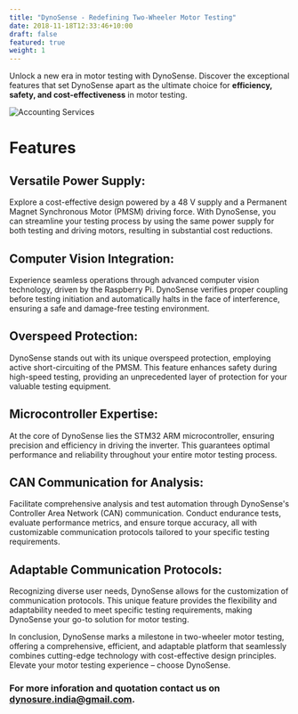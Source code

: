 ```yaml
---
title: "DynoSense - Redefining Two-Wheeler Motor Testing"
date: 2018-11-18T12:33:46+10:00
draft: false
featured: true
weight: 1
---
```



Unlock a new era in motor testing with DynoSense. Discover the exceptional features that set DynoSense apart as the ultimate choice for **efficiency, safety, and cost-effectiveness** in motor testing.
<!-- Testing make it easy  -->
<!-- Financial accounting (or financial accountancy) is the field of accounting concerned with the **summary, analysis and reporting** of financial transactions related to a business. -->
<!--more-->

![Accounting Services](/images/dynoSense/dynamometer_system_digitala_1200x605.jpg)

# Features

## Versatile Power Supply:
Explore a cost-effective design powered by a 48 V supply and a Permanent Magnet Synchronous Motor (PMSM) driving force. With DynoSense, you can streamline your testing process by using the same power supply for both testing and driving motors, resulting in substantial cost reductions.

## Computer Vision Integration:
Experience seamless operations through advanced computer vision technology, driven by the Raspberry Pi. DynoSense verifies proper coupling before testing initiation and automatically halts in the face of interference, ensuring a safe and damage-free testing environment.

## Overspeed Protection:
DynoSense stands out with its unique overspeed protection, employing active short-circuiting of the PMSM. This feature enhances safety during high-speed testing, providing an unprecedented layer of protection for your valuable testing equipment.

## Microcontroller Expertise:
At the core of DynoSense lies the STM32 ARM microcontroller, ensuring precision and efficiency in driving the inverter. This guarantees optimal performance and reliability throughout your entire motor testing process.

## CAN Communication for Analysis:
Facilitate comprehensive analysis and test automation through DynoSense's Controller Area Network (CAN) communication. Conduct endurance tests, evaluate performance metrics, and ensure torque accuracy, all with customizable communication protocols tailored to your specific testing requirements.

## Adaptable Communication Protocols:
Recognizing diverse user needs, DynoSense allows for the customization of communication protocols. This unique feature provides the flexibility and adaptability needed to meet specific testing requirements, making DynoSense your go-to solution for motor testing.

In conclusion, DynoSense marks a milestone in two-wheeler motor testing, offering a comprehensive, efficient, and adaptable platform that seamlessly combines cutting-edge technology with cost-effective design principles. Elevate your motor testing experience – choose DynoSense.

### For more inforation and quotation contact us on dynosure.india@gmail.com.



<!-- Financial accounting and financial reporting are often used as synonyms.

1. According to International Financial Reporting Standards: the objective of financial reporting is:
2. To provide financial information that is useful to existing and potential investors, lenders and other creditors in making decisions about providing resources to the reporting entity.
3. According to the European Accounting Association:

## Relevance

Relevance is the capacity of the financial information to influence the decision of its users. The ingredients of relevance are the predictive value and confirmatory value. Materiality is a sub-quality of relevance. 

> The ingredients of relevance are the predictive value and confirmatory value. 

Information is considered material if its omission or misstatement could influence the economic decisions of users taken on the basis of the financial statements.

## Faithful Representation

Faithful representation means that the actual effects of the transactions shall be properly accounted for and reported in the financial statements. The words and numbers must match what really happened in the transaction. The ingredients of faithful representation are completeness, neutrality and free from error.

## Enhancing Qualitative Characteristics

### Verifiability
Verifiability implies consensus between the different knowledgeable and independent users of financial information. Such information must be supported by sufficient evidence to follow the principle of objectivity.

### Comparability
Comparability is the uniform application of accounting methods across entities in the same industry. The principle of consistency is under comparability. Consistency is the uniform application of accounting across points in time within an entity.

### Understandability
Understandability means that accounting reports should be expressed as clearly as possible and should be understood by those to whom the information is relevant.
Timeliness: Timeliness implies that financial information must be presented to the users before a decision is to be made.

---

## Statement of cash flows
The statement of cash flows considers the inputs and outputs in concrete cash within a stated period. The general template of a cash flow statement is as follows: Cash Inflow - Cash Outflow + Opening Balance = Closing Balance

Cash Inflow | Outflow | Opening Balance
--- | --- | ---
*Monday* | `Tuesday` | **Wednesday**
1 | 2 | 3


**Example 1:** in the beginning of September, Ellen started out with $5 in her bank account. During that same month, Ellen borrowed $20 from Tom. At the end of the month, Ellen bought a pair of shoes for $7. Ellen's cash flow statement for the month of September looks like this:

* Cash inflow: $20
* Cash outflow:$7
* Opening balance: $5
* Closing balance: $20 – $7 + $5 = $18

**Example 2:** in the beginning of June, WikiTables, a company that buys and resells tables, sold 2 tables. They'd originally bought the tables for $25 each, and sold them at a price of $50 per table. The first table was paid out in cash however the second one was bought in credit terms. WikiTables' cash flow statement for the month of June looks like this:

> **Important:** the cash flow statement only considers the exchange of actual cash, and ignores what the person in question owes or is owed.

## Statement of financial position (balance sheet)
The balance sheet is the financial statement showing a firm's assets, liabilities and equity (capital) at a set point in time, usually the end of the fiscal year reported on the accompanying income statement. 

- **fixed assets**
    - property
    - building
    - equipment (such as factory machinery)
- **intangible assets**
    - copyrights
    - trademarks
    - patents
        - pending
        - international
- goodwill

Owner's equity, sometimes referred to as net assets, is represented differently depending on the type of business ownership. Business ownership can be in the form of a sole proprietorship, partnership, or a corporation. For a corporation, the owner's equity portion usually shows common stock, and retained earnings (earnings kept in the company). Retained earnings come from the retained earnings statement, prepared prior to the balance sheet. -->